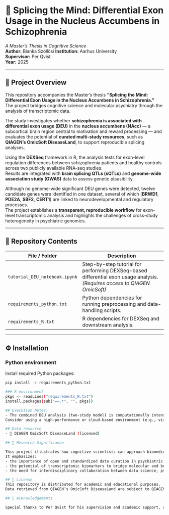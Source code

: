 # 🧠 Splicing the Mind: Differential Exon Usage in the Nucleus Accumbens in Schizophrenia

*A Master’s Thesis in Cognitive Science*  
**Author:** Bianka Szöllösi
**Institution:** Aarhus University  
**Supervisor:** Per Qvist  
**Year:** 2025 

---

## 🎯 Project Overview

This repository accompanies the Master’s thesis **“Splicing the Mind: Differential Exon Usage in the Nucleus Accumbens in Schizophrenia.”**  
The project bridges cognitive science and molecular psychiatry through the analysis of transcriptomic data.  

The study investigates whether **schizophrenia is associated with differential exon usage (DEU)** in the **nucleus accumbens (NAcc)** — a subcortical brain region central to motivation and reward processing — and evaluates the potential of **curated multi-study resources**, such as **QIAGEN’s OmicSoft DiseaseLand**, to support reproducible splicing analyses.

Using the **DEXSeq** framework in R, the analysis tests for exon-level regulation differences between schizophrenia patients and healthy controls across two publicly available RNA-seq studies.  
Results are integrated with **brain splicing QTLs (sQTLs)** and **genome-wide association study (GWAS)** data to assess genetic plausibility.

Although no genome-wide significant DEU genes were detected, twelve candidate genes were identified in one dataset, several of which (**BRWD1**, **PDE2A**, **SBF2**, **CERT1**) are linked to neurodevelopmental and regulatory processes.  
The project establishes a **transparent, reproducible workflow** for exon-level transcriptomic analysis and highlights the challenges of cross-study heterogeneity in psychiatric genomics.

---

## 📁 Repository Contents

| File / Folder | Description |
|----------------|-------------|
| `tutorial_DEU_notebook.ipynb` | Step-by-step tutorial for performing DEXSeq-based differential exon usage analysis. *(Requires access to QIAGEN OmicSoft)* |
| `requirements_python.txt` | Python dependencies for running preprocessing and data-handling scripts. |
| `requirements_R.txt` | R dependencies for DEXSeq and downstream analysis. |

---

## ⚙️ Installation

### Python environment
Install required Python packages:
```bash
pip install -r requirements_python.txt

### R environment
pkgs <- readLines("requirements_R.txt")
install.packages(sub("==.*", "", pkgs))

## Execution Notes:
- The combined DEU analysis (two-study model) is computationally intensive and may take ~30 hours on a local machine.
Consider using a high-performance or cloud-based environment (e.g., virtual machine or a server with ≥32 GB RAM) for faster execution.

## Data resource
- 🧬 QIAGEN OmicSoft DiseaseLand (licensed)

## 🧠 Research Significance

This project illustrates how cognitive scientists can approach biomedical data analysis with a focus on reproducibility and interpretability.
It emphasizes:
- the importance of open and standardized data curation in psychiatric research,
- the potential of transcriptomic biomarkers to bridge molecular and behavioral levels of explanation, and
- the need for interdisciplinary collaboration between data science, psychiatry, and cognitive neuroscience.

## 🧾 License
This repository is distributed for academic and educational purposes.
Data retrieved from QIAGEN’s OmicSoft DiseaseLand are subject to QIAGEN’s licensing terms and are not publicly redistributable.

## 🙌 Acknowledgements

Special thanks to Per Qvist for his supervision and academic support, and to Dimitrii Kamaev (Qiagen) for technical support.
